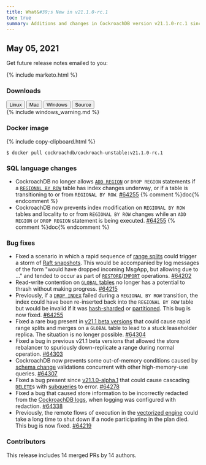 ```yaml
---
title: What&#39;s New in v21.1.0-rc.1
toc: true
summary: Additions and changes in CockroachDB version v21.1.0-rc.1 since version v21.1.0-beta.5
---
```


## May 05, 2021

Get future release notes emailed to you:

{% include marketo.html %}

### Downloads

<div id="os-tabs" class="filters clearfix">
    <a href="https://binaries.cockroachdb.com/cockroach-v21.1.0-rc.1.linux-amd64.tgz"><button id="linux" class="filter-button" data-scope="linux" data-eventcategory="linux-binary-release-notes">Linux</button></a>
    <a href="https://binaries.cockroachdb.com/cockroach-v21.1.0-rc.1.darwin-10.9-amd64.tgz"><button id="mac" class="filter-button" data-scope="mac" data-eventcategory="mac-binary-release-notes">Mac</button></a>
    <a href="https://binaries.cockroachdb.com/cockroach-v21.1.0-rc.1.windows-6.2-amd64.zip"><button id="windows" class="filter-button" data-scope="windows" data-eventcategory="windows-binary-release-notes">Windows</button></a>
    <a href="https://binaries.cockroachdb.com/cockroach-v21.1.0-rc.1.src.tgz"><button id="source" class="filter-button" data-scope="source" data-eventcategory="source-release-notes">Source</button></a>
</div>

<section class="filter-content" data-scope="windows">
{% include windows_warning.md %}
</section>

### Docker image

{% include copy-clipboard.html %}
~~~shell
$ docker pull cockroachdb/cockroach-unstable:v21.1.0-rc.1
~~~

### SQL language changes

- CockroachDB no longer allows [`ADD REGION`](../v21.1/add-region.html) or `DROP REGION` statements if a [`REGIONAL BY ROW`](../v21.1/multiregion-overview.html) table has index changes underway, or if a table is transitioning to or from `REGIONAL BY ROW`. [#64255][#64255] {% comment %}doc{% endcomment %}
- CockroachDB now prevents index modification on `REGIONAL BY ROW` tables and locality to or from `REGIONAL BY ROW` changes while an `ADD REGION` or `DROP REGION` statement is being executed. [#64255][#64255] {% comment %}doc{% endcomment %}

### Bug fixes

- Fixed a scenario in which a rapid sequence of [range splits](../v21.1/architecture/distribution-layer.html#range-splits) could trigger a storm of [Raft snapshots](../v21.1/architecture/replication-layer.html#snapshots). This would be accompanied by log messages of the form "would have dropped incoming MsgApp, but allowing due to ..." and tended to occur as part of [`RESTORE`](../v21.1/restore.html)/[`IMPORT`](../v21.1/import.html) operations. [#64202][#64202]
- Read-write contention on [`GLOBAL` tables](../v21.1/multiregion-overview.html) no longer has a potential to thrash without making progress. [#64215][#64215]
- Previously, if a [`DROP INDEX`](../v21.1/drop-index.html) failed during a `REGIONAL BY ROW` transition, the index could have been re-inserted back into the `REGIONAL BY ROW` table but would be invalid if it was [hash-sharded](../v21.1/hash-sharded-indexes.html) or [partitioned](../v21.1/multiregion-overview.html). This bug is now fixed. [#64255][#64255]
- Fixed a rare bug present in [v21.1 beta versions](index.html#testing-releases) that could cause rapid range splits and merges on a `GLOBAL` table to lead to a stuck leaseholder replica. The situation is no longer possible. [#64304][#64304]
- Fixed a bug in previous v21.1 beta versions that allowed the store rebalancer to spuriously down-replicate a range during normal operation. [#64303][#64303]
- CockroachDB now prevents some out-of-memory conditions caused by [schema change](../v21.1/online-schema-changes.html) validations concurrent with other high-memory-use queries. [#64307][#64307]
- Fixed a bug present since [v21.1.0-alpha.1](v21.1.0-alpha.1.html) that could cause cascading [`DELETE`](../v21.1/delete.html)s with [subqueries](../v21.1/subqueries.html) to error. [#64278][#64278]
- Fixed a bug that caused store information to be incorrectly redacted from the [CockroachDB logs](../v21.1/logging-overview.html), when logging was configured with redaction. [#64338][#64338]
- Previously, the remote flows of execution in the [vectorized engine](../v21.1/vectorized-execution.html) could take a long time to shut down if a node participating in the plan died. This bug is now fixed. [#64219][#64219]

### Contributors

This release includes 14 merged PRs by 14 authors.

[#64202]: https://github.com/cockroachdb/cockroach/pull/64202
[#64215]: https://github.com/cockroachdb/cockroach/pull/64215
[#64219]: https://github.com/cockroachdb/cockroach/pull/64219
[#64255]: https://github.com/cockroachdb/cockroach/pull/64255
[#64278]: https://github.com/cockroachdb/cockroach/pull/64278
[#64303]: https://github.com/cockroachdb/cockroach/pull/64303
[#64304]: https://github.com/cockroachdb/cockroach/pull/64304
[#64307]: https://github.com/cockroachdb/cockroach/pull/64307
[#64338]: https://github.com/cockroachdb/cockroach/pull/64338
